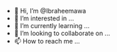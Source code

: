 - 👋 Hi, I’m @Ibraheemawa
- 👀 I’m interested in ...
- 🌱 I’m currently learning ...
- 💞️ I’m looking to collaborate on ...
- 📫 How to reach me ...

<!---
Ibraheemawa/Ibraheemawa is a ✨ special ✨ repository because its `README.md` (this file) appears on your GitHub profile.
You can click the Preview link to take a look at your changes.
--->
